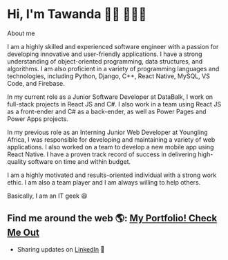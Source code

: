 # Hi, I'm Tawanda 👋🏾 👨🏽‍💻

About me

I am a highly skilled and experienced software engineer with a passion for developing innovative and user-friendly applications. I have a strong understanding of object-oriented programming, data structures, and algorithms. I am also proficient in a variety of programming languages and technologies, including Python, Django, C++, React Native, MySQL, VS Code, and Firebase.

In my current role as a Junior Software Developer at DataBalk, I work on full-stack projects in React JS and C#. I also work in a team using React JS as a front-ender and C# as a back-ender, as well as Power Pages and Power Apps projects.

In my previous role as an Interning Junior Web Developer at Youngling Africa, I was responsible for developing and maintaining a variety of web applications. I also worked on a team to develop a new mobile app using React Native. I have a proven track record of success in delivering high-quality software on time and within budget.

I am a highly motivated and results-oriented individual with a strong work ethic. I am also a team player and I am always willing to help others.

Basically, I am an IT geek 😆

## Find me around the web 🌎: <a href="https://tawaportfolio.netlify.app/">My Portfolio! Check Me Out</a>

- Sharing updates on <a href="https://www.linkedin.com/in/tawanda-madziya/">LinkedIn</a> 💼
